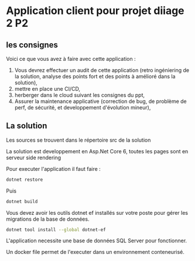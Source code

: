 # Application client pour projet diiage 2 P2

## les consignes 
Voici ce que vous avez à faire avec cette application : 

1. Vous devrez effectuer un audit de cette application (retro ingéniering de la solution, analyse des points fort et des points à amélioré dans la solution),
2. mettre en place une CI/CD,
3. herberger dans le cloud suivant les consignes du ppt, 
4. Assurer la maintenance applicative (correction de bug, de problème de perf, de sécurité, et developpement d'évolution mineur),

## La solution

Les sources se trouvent dans le répertoire src de la solution 

La solution est developpement en Asp.Net Core 6, toutes les pages sont en serveur side rendering

Pour executer l'application il faut faire :

```bash
dotnet restore
```    
Puis
```bash
dotnet build
```

Vous devez avoir les outils dotnet ef installés sur votre poste pour gérer les migrations de la base de données.
```bash
dotnet tool install --global dotnet-ef
```

L'application necessite une base de données SQL Server pour fonctionner. 

Un docker file permet de l'executer dans un environnement conteneurisé. 
